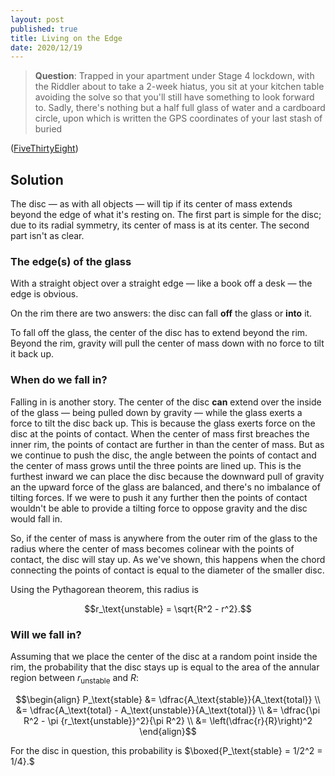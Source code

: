 ```yaml
---
layout: post
published: true
title: Living on the Edge
date: 2020/12/19
---
```


>**Question**: Trapped in your apartment under Stage $4$ lockdown, with the Riddler about to take a $2$-week hiatus, you sit at your kitchen table avoiding the solve so that you'll still have something to look forward to. Sadly, there's nothing but a half full glass of water and a cardboard circle, upon which is written the GPS coordinates of your last stash of buried 

<!--more-->

([FiveThirtyEight](URL))

## Solution

The disc — as with all objects — will tip if its center of mass extends beyond the edge of what it's resting on. The first part is simple for the disc; due to its radial symmetry, its center of mass is at its center. The second part isn't as clear.

### The edge(s) of the glass

With a straight object over a straight edge — like a book off a desk — the edge is obvious. 

On the rim there are two answers: the disc can fall **off** the glass or **into** it. 

To fall off the glass, the center of the disc has to extend beyond the rim. Beyond the rim, gravity will pull the center of mass down with no force to tilt it back up.

### When do we fall in?

Falling in is another story. The center of the disc **can** extend over the inside of the glass — being pulled down by gravity — while the glass exerts a force to tilt the disc back up. This is because the glass exerts force on the disc at the points of contact. When the center of mass first breaches the inner rim, the points of contact are further in than the center of mass. But as we continue to push the disc, the angle between the points of contact and the center of mass grows until the three points are lined up. This is the furthest inward we can place the disc because the downward pull of gravity an the upward force of the glass are balanced, and there's no imbalance of tilting forces. If we were to push it any further then the points of contact wouldn't be able to provide a tilting force to oppose gravity and the disc would fall in.

So, if the center of mass is anywhere from the outer rim of the glass to the radius where the center of mass becomes colinear with the points of contact, the disc will stay up. As we've shown, this happens when the chord connecting the points of contact is equal to the diameter of the smaller disc.

Using the Pythagorean theorem, this radius is 

$$r_\text{unstable} = \sqrt{R^2 - r^2}.$$

### Will we fall in?

Assuming that we place the center of the disc at a random point inside the rim, the probability that the disc stays up is equal to the area of the annular region between $r_\text{unstable}$ and $R:$

$$\begin{align}
P_\text{stable} &= \dfrac{A_\text{stable}}{A_\text{total}} \\
&= \dfrac{A_\text{total} - A_\text{unstable}}{A_\text{total}} \\
&= \dfrac{\pi R^2 - \pi {r_\text{unstable}}^2}{\pi R^2} \\
&= \left(\dfrac{r}{R}\right)^2
\end{align}$$

For the disc in question, this probability is $\boxed{P_\text{stable} = 1/2^2 = 1/4}.$

<br>
